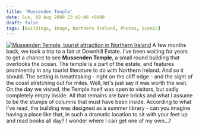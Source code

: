 ```yaml
---
title: 'Mussenden Temple'
date: Sun, 09 Aug 2009 23:43:46 +0000
draft: false
tags: [Buildings, Image, Northern Ireland, Photos, Scenic]
---
```


[![Mussenden Temple, tourist attraction in Northern Ireland](http://gerard.interwebworld.co.uk/files/2009/08/mussenden-temple.jpg)](http://gerard.interwebworld.co.uk/files/2009/08/mussenden-temple.jpg) A few months back, we took a trip to a fair at Downhill Estate. I've been waiting for years to get a chance to see **Mussenden Temple**, a small round building that overlooks the ocean. The temple is a part of the estate, and features prominently in any tourist literature to do with Northern Ireland. And so it should. The setting is breathtaking - right on the cliff edge - and the sight of the coast stretching out for miles. Well, let's just say it was worth the wait. On the day we visited, the Temple itself was open to visitors, but sadly completely empty inside. All that remains are bare bricks and what I assume to be the stumps of columns that must have been inside. According to what I've read, the building was designed as a summer library - can you imagine having a place like that, in such a dramatic location to sit with your feet up and read books all day? I wonder where I can get one of my own...?